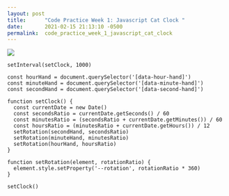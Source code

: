 ```yaml
---
layout: post
title:      "Code Practice Week 1: Javascript Cat Clock "
date:       2021-02-15 21:13:10 -0500
permalink:  code_practice_week_1_javascript_cat_clock
---
```


![](https://user-images.githubusercontent.com/63209579/108010079-14efb080-6fd2-11eb-927c-1ba77dcc4602.png)












```
setInterval(setClock, 1000)

const hourHand = document.querySelector('[data-hour-hand]')
const minuteHand = document.querySelector('[data-minute-hand]')
const secondHand = document.querySelector('[data-second-hand]')

function setClock() {
  const currentDate = new Date()
  const secondsRatio = currentDate.getSeconds() / 60
  const minutesRatio = (secondsRatio + currentDate.getMinutes()) / 60
  const hoursRatio = (minutesRatio + currentDate.getHours()) / 12
  setRotation(secondHand, secondsRatio)
  setRotation(minuteHand, minutesRatio)
  setRotation(hourHand, hoursRatio)
}

function setRotation(element, rotationRatio) {
  element.style.setProperty('--rotation', rotationRatio * 360)
}

setClock()

```


